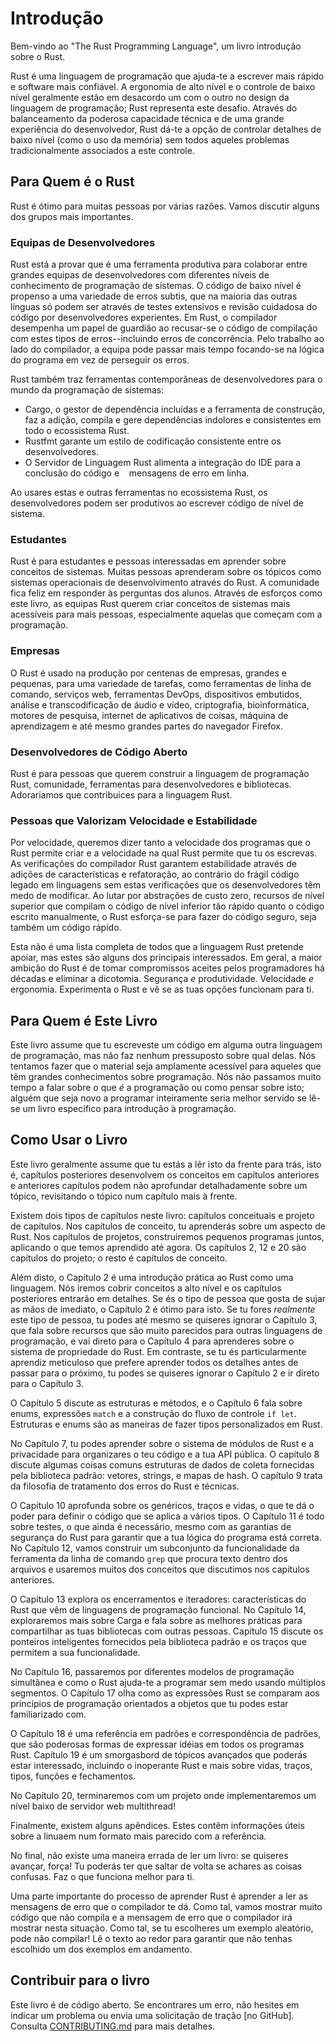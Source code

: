 # Introdução

Bem-vindo ao "The Rust Programming Language", um livro introdução sobre o Rust.

Rust é uma linguagem de programação que ajuda-te a escrever mais rápido e software mais confiável.
A ergonomia de alto nível e o controle de baixo nível geralmente estão em desacordo um com o
outro no design da linguagem de programação; Rust representa este desafio.
Através do balanceamento da poderosa capacidade técnica e de uma grande experiência do desenvolvedor,
Rust dá-te a opção de controlar detalhes de baixo nível (como o uso da memória)
sem todos aqueles problemas tradicionalmente associados a este controle.

## Para Quem é o Rust

Rust é ótimo para muitas pessoas por várias razões. Vamos discutir alguns dos
grupos mais importantes.


### Equipas de Desenvolvedores

Rust está a provar que é uma ferramenta produtiva para colaborar entre grandes equipas de
desenvolvedores com diferentes níveis de conhecimento de programação de sistemas. O código de baixo nível
é propenso a uma variedade de erros subtis, que na maioria das outras línguas só podem ser
através de testes extensivos e revisão cuidadosa do código por desenvolvedores
experientes. Em Rust, o compilador desempenha um papel de guardião ao recusar-se o
código de compilação com estes tipos de erros--incluindo erros de concorrência. Pelo trabalho
ao lado do compilador, a equipa pode passar mais tempo focando-se na lógica do
programa em vez de perseguir os erros.

Rust também traz ferramentas contemporâneas de desenvolvedores para o mundo da programação de sistemas:

* Cargo, o gestor de dependência incluídas e a ferramenta de construção, faz a adição,
  compila e gere dependências indolores e consistentes em todo o ecossistema 
  Rust.
* Rustfmt garante um estilo de codificação consistente entre os desenvolvedores.
* O Servidor de Linguagem Rust alimenta a integração do IDE para a conclusão do código e
   mensagens de erro em linha.

Ao usares estas e outras ferramentas no ecossistema Rust, os desenvolvedores podem ser
produtivos ao escrever código de nível de sistema.

### Estudantes

Rust é para estudantes e pessoas interessadas em aprender sobre conceitos
de sistemas. Muitas pessoas aprenderam sobre os tópicos como sistemas operacionais
de desenvolvimento através do Rust. A comunidade fica feliz em responder às perguntas dos alunos.
Através de esforços como este livro, as equipas Rust querem criar conceitos de sistemas
mais acessíveis para mais pessoas, especialmente aquelas que começam com a
programação.

### Empresas

O Rust é usado na produção por centenas de empresas, grandes e pequenas, para uma
variedade de tarefas, como ferramentas de linha de comando, serviços web, ferramentas DevOps,
dispositivos embutidos, análise e transcodificação de áudio e vídeo, criptografia,
bioinformática, motores de pesquisa, internet de aplicativos de coisas, máquina
de aprendizagem e até mesmo grandes partes do navegador Firefox.

### Desenvolvedores de Código Aberto

Rust é para pessoas que querem construir a linguagem de programação Rust, comunidade,
ferramentas para desenvolvedores e bibliotecas. Adorariamos que contribuices para a linguagem
Rust.

### Pessoas que Valorizam Velocidade e Estabilidade

Por velocidade, queremos dizer tanto a velocidade dos programas que o Rust permite criar e
a velocidade na qual Rust permite que tu os escrevas. As verificações do compilador Rust garantem
estabilidade através de adições de características e refatoração, ao contrário do frágil
código legado em linguagens sem estas verificações que os desenvolvedores têm medo de
modificar. Ao lutar por abstrações de custo zero, recursos de nível superior que
compilam o código de nível inferior tão rápido quanto o código escrito manualmente, o Rust esforça-se para
fazer do código seguro, seja também um código rápido.

Esta não é uma lista completa de todos que a linguagem Rust pretende apoiar, mas
estes são alguns dos principais interessados. Em geral, a maior ambição do Rust
é de tomar compromissos aceites pelos programadores há décadas e
eliminar a dicotomia. Segurança *e* produtividade. Velocidade *e* ergonomia.
Experimenta o Rust e vê se as tuas opções funcionam para ti.

## Para Quem é Este Livro

Este livro assume que tu escreveste um código em alguma outra linguagem de programação,
mas não faz nenhum pressuposto sobre qual delas. Nós tentamos fazer que o
material seja amplamente acessível para aqueles que têm grandes conhecimentos
sobre programação. Nós não passamos muito tempo a falar sobre o que *é* a programação 
ou como pensar sobre isto; alguém que seja novo a programar inteiramente seria melhor
servido se lê-se um livro específico para introdução à programação.

## Como Usar o Livro

Este livro geralmente assume que tu estás a lêr isto da frente para trás, isto é,
capítulos posteriores desenvolvem os conceitos em capítulos anteriores e anteriores
capítulos podem não aprofundar detalhadamente sobre um tópico, revisitando o tópico num capítulo
mais à frente.

Existem dois tipos de capítulos neste livro: capítulos conceituais e projeto de
capítulos. Nos capítulos de conceito, tu aprenderás sobre um aspecto de Rust. Nos
capítulos de projetos, construiremos pequenos programas juntos, aplicando o que temos
aprendido até agora. Os capítulos 2, 12 e 20 são capítulos do projeto; o resto é
capítulos de conceito.

Além disto, o Capítulo 2 é uma introdução prática ao Rust como uma linguagem. Nós
iremos cobrir conceitos a  alto nível e os capítulos posteriores entrarão em detalhes.
Se és o tipo de pessoa que gosta de sujar as mãos de imediato,
o Capítulo 2 é ótimo para isto. Se tu fores *realmente* este tipo de pessoa, tu podes
até mesmo se quiseres ignorar o Capítulo 3, que fala sobre recursos que são muito parecidos
para outras linguagens de programação, e vai direto para o Capítulo 4 para aprenderes sobre
o sistema de propriedade do Rust. Em contraste, se tu és particularmente aprendiz meticuloso
que prefere aprender todos os detalhes antes de passar para o próximo, tu podes
se quiseres ignorar o Capítulo 2 e ir direto para o Capítulo 3.

O Capítulo 5 discute as estruturas e métodos, e o Capítulo 6 fala sobre enums, expressões
`match` e a construção do fluxo de controle `if let`. Estruturas e enums são as
maneiras de fazer tipos personalizados em Rust.

No Capítulo 7, tu podes aprender sobre o sistema de módulos de Rust e a privacidade para
organizares o teu código e a tua API pública. O capítulo 8 discute algumas coisas comuns
estruturas de dados de coleta fornecidas pela biblioteca padrão: vetores, strings,
e mapas de hash. O capítulo 9 trata da filosofia de tratamento dos erros do Rust e
técnicas.

O Capítulo 10 aprofunda sobre os genéricos, traços e vidas, o que te dá o poder
para definir o código que se aplica a vários tipos. O Capítulo 11 é todo sobre testes,
o que ainda é necessário, mesmo com as garantias de segurança do Rust para garantir que a tua
lógica do programa está correta. No Capítulo 12, vamos construir um subconjunto da
funcionalidade da ferramenta da linha de comando `grep` que procura texto dentro
dos arquivos e usaremos muitos dos conceitos que discutimos nos capítulos anteriores.

O Capítulo 13 explora os encerramentos e iteradores: características do Rust que vêm de
linguagens de programação funcional. No Capítulo 14, exploraremos mais sobre Carga
e fala sobre as melhores práticas para compartilhar as tuas bibliotecas com outras pessoas. Capítulo
15 discute os ponteiros inteligentes fornecidos pela biblioteca padrão e os traços
que permitem a sua funcionalidade.

No Capítulo 16, passaremos por diferentes modelos de programação simultânea e
como o Rust ajuda-te a programar sem medo usando múltiplos segmentos. O Capítulo 17
olha como as expressões Rust se comparam aos princípios de programação orientados a objetos que tu
podes estar familiarizado com.

O Capítulo 18 é uma referência em padrões e correspondência de padrões, que são poderosas
formas de expressar idéias em todos os programas Rust. Capítulo 19 é um smorgasbord
de tópicos avançados que poderás estar interessado, incluindo o inoperante Rust e
mais sobre vidas, traços, tipos, funções e fechamentos.

No Capítulo 20, terminaremos com um projeto onde implementaremos um nível baixo
de servidor web multithread!

Finalmente, existem alguns apêndices. Estes contêm informações úteis sobre a
linuaem num formato mais parecido com a referência.

No final, não existe uma maneira errada de ler um livro: se quiseres avançar, força!
Tu poderás ter que saltar de volta se achares as coisas confusas. Faz o que
funciona melhor para ti.

Uma parte importante do processo de aprender Rust é aprender a ler as
mensagens de erro que o compilador te dá. Como tal, vamos mostrar muito
código que não compila e a mensagem de erro que o compilador irá mostrar 
nesta situação. Como tal, se tu escolheres um exemplo aleatório, pode não compilar!
Lê o texto ao redor para garantir que não tenhas escolhido
um dos exemplos em andamento.

## Contribuir para o livro

Este livro é de código aberto. Se encontrares um erro, não hesites em indicar
um problema ou envia uma solicitação de tração [no GitHub]. Consulta [CONTRIBUTING.md] para
mais detalhes.


[on GitHub]: https://github.com/rust-lang/book
[CONTRIBUTING.md]: https://github.com/rust-lang/book/blob/master/CONTRIBUTING.md
